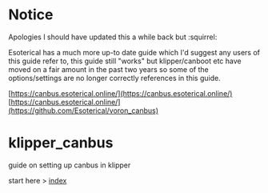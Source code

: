 # Notice

Apologies I should have updated this a while back but :squirrel: 

Esoterical has a much more up-to date guide which I'd suggest any users of this guide refer to, this guide still "works" but klipper/canboot etc have moved on a fair amount in the past two years so some of the options/settings are no longer correctly references in this guide.

[https://canbus.esoterical.online/](https://canbus.esoterical.online/)
[https://canbus.esoterical.online/](https://github.com/Esoterical/voron_canbus)


# klipper_canbus
guide on setting up canbus in klipper

start here > [index](index.md)
